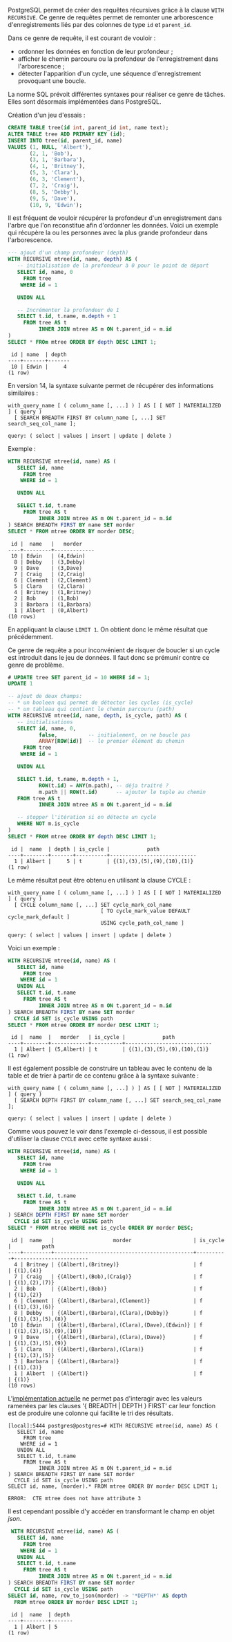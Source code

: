 <!--
Les commits sur ce sujet sont :

* https://git.postgresql.org/gitweb/?p=postgresql.git;a=commit;h=3696a600e2292d43c00949ddf0352e4ebb487e5b

Discussion

* https://www.postgresql.org/message-id/flat/db80ceee-6f97-9b4a-8ee8-3ba0c58e5be2@2ndquadrant.com

-->

<div class="slide-content">
</div>

<div class="notes">

PostgreSQL permet de créer des requêtes récursives grâce à la clause `WITH
RECURSIVE`. Ce genre de requêtes permet de remonter une arborescence
d'enregistrements liés par des colonnes de type `id` et `parent_id`.

Dans ce genre de requête, il est courant de vouloir :

* ordonner les données en fonction de leur profondeur ;
* afficher le chemin parcouru ou la profondeur de l'enregistrement dans
  l'arborescence ;
* détecter l'apparition d'un cycle, une séquence d'enregistrement provoquant
  une boucle.

La norme SQL prévoit différentes syntaxes pour réaliser ce genre de tâches.
Elles sont désormais implémentées dans PostgreSQL.

Création d'un jeu d'essais :

```sql
CREATE TABLE tree(id int, parent_id int, name text);
ALTER TABLE tree ADD PRIMARY KEY (id);
INSERT INTO tree(id, parent_id, name) 
VALUES (1, NULL, 'Albert'),
       (2, 1, 'Bob'),
       (3, 1, 'Barbara'),
       (4, 1, 'Britney'),
       (5, 3, 'Clara'),
       (6, 3, 'Clement'),
       (7, 2, 'Craig'),
       (8, 5, 'Debby'),
       (9, 5, 'Dave'),
       (10, 9, 'Edwin');
```

Il est fréquent de vouloir récupérer la profondeur d'un enregistrement dans
l'arbre que l'on reconstitue afin d'ordonner les données. Voici un exemple qui
récupère la ou les personnes avec la plus grande profondeur dans
l'arborescence.

```sql
--- ajout d'un champ profondeur (depth)
WITH RECURSIVE mtree(id, name, depth) AS (
   -- initialisation de la profondeur à 0 pour le point de départ
   SELECT id, name, 0
     FROM tree
    WHERE id = 1

   UNION ALL

   -- Incrémenter la profondeur de 1
   SELECT t.id, t.name, m.depth + 1
     FROM tree AS t
          INNER JOIN mtree AS m ON t.parent_id = m.id
)
SELECT * FROm mtree ORDER BY depth DESC LIMIT 1;
```

```text
 id | name  | depth
----+-------+-------
 10 | Edwin |     4
(1 row)
```

En version 14, la syntaxe suivante permet de récupérer des informations
similaires : 


```text
with_query_name [ ( column_name [, ...] ) ] AS [ [ NOT ] MATERIALIZED ] ( query )
  [ SEARCH BREADTH FIRST BY column_name [, ...] SET search_seq_col_name ];

query: ( select | values | insert | update | delete )
```

Exemple :

```sql
WITH RECURSIVE mtree(id, name) AS (
   SELECT id, name
     FROM tree
    WHERE id = 1

   UNION ALL

   SELECT t.id, t.name
     FROM tree AS t
          INNER JOIN mtree AS m ON t.parent_id = m.id
) SEARCH BREADTH FIRST BY name SET morder
SELECT * FROM mtree ORDER BY morder DESC;
```

```text
 id |  name   |   morder
----+---------+-------------
 10 | Edwin   | (4,Edwin)
  8 | Debby   | (3,Debby)
  9 | Dave    | (3,Dave)
  7 | Craig   | (2,Craig)
  6 | Clement | (2,Clement)
  5 | Clara   | (2,Clara)
  4 | Britney | (1,Britney)
  2 | Bob     | (1,Bob)
  3 | Barbara | (1,Barbara)
  1 | Albert  | (0,Albert)
(10 rows)
```

En appliquant la clause `LIMIT 1`. On obtient donc le même résultat que
précédemment.

Ce genre de requête a pour inconvénient de risquer de boucler si un cycle est
introduit dans le jeu de données. Il faut donc se prémunir contre ce genre de
problème.


```sql
# UPDATE tree SET parent_id = 10 WHERE id = 1;
UPDATE 1
```

```sql
-- ajout de deux champs:
-- * un booleen qui permet de détecter les cycles (is_cycle)
-- * un tableau qui contient le chemin parcouru (path)
WITH RECURSIVE mtree(id, name, depth, is_cycle, path) AS (
   -- initialisations
   SELECT id, name, 0,
          false,          -- initialement, on ne boucle pas
          ARRAY[ROW(id)]  -- le premier élément du chemin
     FROM tree
    WHERE id = 1

   UNION ALL

   SELECT t.id, t.name, m.depth + 1,
          ROW(t.id) = ANY(m.path), -- déja traitré ?
          m.path || ROW(t.id)      -- ajouter le tuple au chemin
   FROM tree AS t
          INNER JOIN mtree AS m ON t.parent_id = m.id

   -- stopper l'itération si on détecte un cycle
   WHERE NOT m.is_cycle
)
SELECT * FROM mtree ORDER BY depth DESC LIMIT 1;
```

```text
 id |  name  | depth | is_cycle |            path
----+--------+-------+----------+----------------------------
  1 | Albert |     5 | t        | {(1),(3),(5),(9),(10),(1)}
(1 row)
```

Le même résultat peut être obtenu en utilisant la clause CYCLE :

```text
with_query_name [ ( column_name [, ...] ) ] AS [ [ NOT ] MATERIALIZED ] ( query )
  [ CYCLE column_name [, ...] SET cycle_mark_col_name 
                              [ TO cycle_mark_value DEFAULT cycle_mark_default ]
                              USING cycle_path_col_name ]

query: ( select | values | insert | update | delete )
```

Voici un exemple :

```sql
WITH RECURSIVE mtree(id, name) AS (
   SELECT id, name
     FROM tree
    WHERE id = 1
   UNION ALL
   SELECT t.id, t.name
     FROM tree AS t
          INNER JOIN mtree AS m ON t.parent_id = m.id
) SEARCH BREADTH FIRST BY name SET morder
  CYCLE id SET is_cycle USING path
SELECT * FROM mtree ORDER BY morder DESC LIMIT 1;
```

```text
 id |  name  |   morder   | is_cycle |            path
----+--------+------------+----------+----------------------------
  1 | Albert | (5,Albert) | t        | {(1),(3),(5),(9),(10),(1)}
(1 row)
```

Il est également possible de construire un tableau avec le contenu de la
table et de trier à partir de ce contenu grâce à la syntaxe suivante :

```text
with_query_name [ ( column_name [, ...] ) ] AS [ [ NOT ] MATERIALIZED ] ( query )
  [ SEARCH DEPTH FIRST BY column_name [, ...] SET search_seq_col_name ];

query: ( select | values | insert | update | delete )
```

Comme vous pouvez le voir dans l'exemple ci-dessous, il est possible d'utiliser
la clause `CYCLE` avec cette syntaxe aussi :

```sql
WITH RECURSIVE mtree(id, name) AS (
   SELECT id, name
     FROM tree
    WHERE id = 1

   UNION ALL

   SELECT t.id, t.name
     FROM tree AS t
          INNER JOIN mtree AS m ON t.parent_id = m.id
) SEARCH DEPTH FIRST BY name SET morder
  CYCLE id SET is_cycle USING path
SELECT * FROM mtree WHERE not is_cycle ORDER BY morder DESC;
```

```text
 id |  name   |                   morder                    | is_cycle |          path
----+---------+---------------------------------------------+----------+------------------------
  4 | Britney | {(Albert),(Britney)}                        | f        | {(1),(4)}
  7 | Craig   | {(Albert),(Bob),(Craig)}                    | f        | {(1),(2),(7)}
  2 | Bob     | {(Albert),(Bob)}                            | f        | {(1),(2)}
  6 | Clement | {(Albert),(Barbara),(Clement)}              | f        | {(1),(3),(6)}
  8 | Debby   | {(Albert),(Barbara),(Clara),(Debby)}        | f        | {(1),(3),(5),(8)}
 10 | Edwin   | {(Albert),(Barbara),(Clara),(Dave),(Edwin)} | f        | {(1),(3),(5),(9),(10)}
  9 | Dave    | {(Albert),(Barbara),(Clara),(Dave)}         | f        | {(1),(3),(5),(9)}
  5 | Clara   | {(Albert),(Barbara),(Clara)}                | f        | {(1),(3),(5)}
  3 | Barbara | {(Albert),(Barbara)}                        | f        | {(1),(3)}
  1 | Albert  | {(Albert)}                                  | f        | {(1)}
(10 rows)
```

L'[implémentation
actuelle](https://www.postgresql.org/message-id/4a068167-37ed-3d6c-5ec5-c9b03cae84e6%40enterprisedb.com)
ne permet pas d'interagir avec les valeurs ramenées par les clauses '{ BREADTH |
DEPTH } FIRST' car leur fonction est de produire une colonne qui facilite le
tri des résultats.

```
[local]:5444 postgres@postgres=# WITH RECURSIVE mtree(id, name) AS (
   SELECT id, name
     FROM tree
    WHERE id = 1
   UNION ALL
   SELECT t.id, t.name
     FROM tree AS t
          INNER JOIN mtree AS m ON t.parent_id = m.id
) SEARCH BREADTH FIRST BY name SET morder
  CYCLE id SET is_cycle USING path
SELECT id, name, (morder).* FROM mtree ORDER BY morder DESC LIMIT 1;
```

``` text
ERROR:  CTE mtree does not have attribute 3
```

Il est cependant possible d'y accéder en transformant le champ en objet _json_.

```sql
 WITH RECURSIVE mtree(id, name) AS (
   SELECT id, name
     FROM tree
    WHERE id = 1
   UNION ALL
   SELECT t.id, t.name
     FROM tree AS t
          INNER JOIN mtree AS m ON t.parent_id = m.id
) SEARCH BREADTH FIRST BY name SET morder
  CYCLE id SET is_cycle USING path
SELECT id, name, row_to_json(morder) -> '*DEPTH*' AS depth 
  FROM mtree ORDER BY morder DESC LIMIT 1;
```

```text
 id |  name  | depth
----+--------+-------
  1 | Albert | 5
(1 row)
```

</div>
